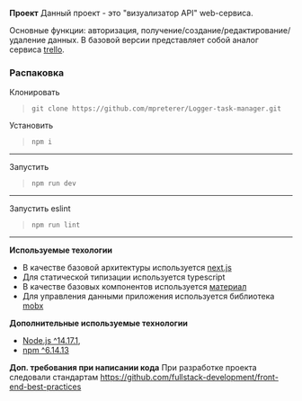 **Проект**
Данный проект - это "визуализатор API" web-сервиса.

Основные функции: авторизация, получение/создание/редактирование/удаление данных.
В базовой версии представляет собой аналог сервиса [trello](trello.com).

### Распаковка
Клонировать
>```git clone https://github.com/mpreterer/Logger-task-manager.git```

Установить
>```npm i```
---

Запустить
>```npm run dev```
---

Запустить eslint
>```npm run lint```
---

**Используемые техологии**

* В качестве базовой архитектуры используется [next.js](https://nextjs.org/)
* Для статической типизации используется typescript
* В качестве базовых компонентов используется [материал](https://v3.mui.com/)
* Для управления данными приложения используется библиотека [mobx](https://mobx.js.org/README.html)

**Дополнительные используемые технологии**

* [Node.js ^14.17.1](https://nodejs.org),
* [npm ^6.14.13](https://www.npmjs.com)

**Доп. требования при написании кода**
При разработке проекта следовали стандартам https://github.com/fullstack-development/front-end-best-practices
